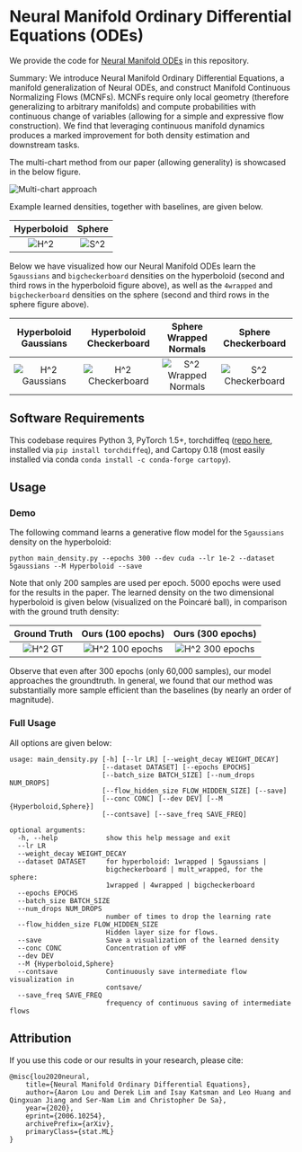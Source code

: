 # Neural Manifold Ordinary Differential Equations (ODEs)

We provide the code for [Neural Manifold ODEs](https://arxiv.org/abs/2006.10254) in this repository.

Summary: We introduce Neural Manifold Ordinary Differential Equations, a manifold generalization of Neural ODEs, and construct Manifold Continuous Normalizing Flows (MCNFs). MCNFs require only local geometry (therefore generalizing to arbitrary manifolds) and compute probabilities with continuous change of variables (allowing for a simple and expressive flow construction). We find that leveraging continuous manifold dynamics produces a marked improvement for both density estimation and downstream tasks.

The multi-chart method from our paper (allowing generality) is showcased in the below figure.

![Multi-chart approach](https://i.imgur.com/TuTFi2n.png)

Example learned densities, together with baselines, are given below.

Hyperboloid             |  Sphere
:-------------------------:|:-------------------------:
![H^2](https://i.imgur.com/xcbMjnK.png)| ![S^2](https://i.imgur.com/JyQYdiL.png)

Below we have visualized how our Neural Manifold ODEs learn the `5gaussians` and `bigcheckerboard` densities on the hyperboloid (second and third rows in the hyperboloid figure above), as well as the `4wrapped` and `bigcheckerboard` densities on the sphere (second and third rows in the sphere figure above).

Hyperboloid Gaussians             |  Hyperboloid Checkerboard  | Sphere Wrapped Normals | Sphere Checkerboard
:-------------------------:|:-------------------------:|:-------------------------:|:-------------------------:
![H^2 Gaussians](https://media3.giphy.com/media/cItuTOsJxEleHPRL9v/giphy.gif)| ![H^2 Checkerboard](https://media1.giphy.com/media/j3oBJD5inJMSQq2ntI/giphy.gif)| ![S^2 Wrapped Normals](https://media3.giphy.com/media/jmw6pmg9gqClEo7GgY/giphy.gif)| ![S^2 Checkerboard](https://media3.giphy.com/media/ehJlhYPSNHjpEJWE9K/giphy.gif)

<!---hyperboloid gaussians https://media3.giphy.com/media/MF7pSvnQPKmQILKL2V/giphy.gif; hyperboloid checkerboard https://media3.giphy.com/media/cLZ7ImIllgNBvIEftp/giphy.gif --->

## Software Requirements
This codebase requires Python 3, PyTorch 1.5+, torchdiffeq ([repo here](https://github.com/rtqichen/torchdiffeq), installed via `pip install torchdiffeq`), and Cartopy 0.18 (most easily installed via conda ```conda install -c conda-forge cartopy```).

## Usage

### Demo

The following command learns a generative flow model for the `5gaussians` density on the hyperboloid:

```
python main_density.py --epochs 300 --dev cuda --lr 1e-2 --dataset 5gaussians --M Hyperboloid --save
```

Note that only 200 samples are used per epoch. 5000 epochs were used for the results in the paper. The learned density on the two dimensional hyperboloid is given below (visualized on the Poincaré ball), in comparison with the ground truth density:

Ground Truth             |  Ours (100 epochs)         |    Ours (300 epochs)
:-------------------------:|:-------------------------:|:---------------------:
![H^2 GT](https://i.imgur.com/82Dsn4N.png)| ![H^2 100 epochs](https://i.imgur.com/AF3pPVd.png) | ![H^2 300 epochs](https://i.imgur.com/YmaMKHf.png)

Observe that even after 300 epochs (only 60,000 samples), our model approaches the groundtruth. In general, we found that our method was substantially more sample efficient than the baselines (by nearly an order of magnitude). 

### Full Usage

All options are given below:

```
usage: main_density.py [-h] [--lr LR] [--weight_decay WEIGHT_DECAY]
                       [--dataset DATASET] [--epochs EPOCHS]
                       [--batch_size BATCH_SIZE] [--num_drops NUM_DROPS]
                       [--flow_hidden_size FLOW_HIDDEN_SIZE] [--save]
                       [--conc CONC] [--dev DEV] [--M {Hyperboloid,Sphere}]
                       [--contsave] [--save_freq SAVE_FREQ]

optional arguments:
  -h, --help            show this help message and exit
  --lr LR
  --weight_decay WEIGHT_DECAY
  --dataset DATASET     for hyperboloid: 1wrapped | 5gaussians |
                        bigcheckerboard | mult_wrapped, for the sphere:
                        1wrapped | 4wrapped | bigcheckerboard
  --epochs EPOCHS
  --batch_size BATCH_SIZE
  --num_drops NUM_DROPS
                        number of times to drop the learning rate
  --flow_hidden_size FLOW_HIDDEN_SIZE
                        Hidden layer size for flows.
  --save                Save a visualization of the learned density
  --conc CONC           Concentration of vMF
  --dev DEV
  --M {Hyperboloid,Sphere}
  --contsave            Continuously save intermediate flow visualization in
                        contsave/
  --save_freq SAVE_FREQ
                        frequency of continuous saving of intermediate flows
```

## Attribution

If you use this code or our results in your research, please cite:

```
@misc{lou2020neural,
    title={Neural Manifold Ordinary Differential Equations},
    author={Aaron Lou and Derek Lim and Isay Katsman and Leo Huang and Qingxuan Jiang and Ser-Nam Lim and Christopher De Sa},
    year={2020},
    eprint={2006.10254},
    archivePrefix={arXiv},
    primaryClass={stat.ML}
}
```
